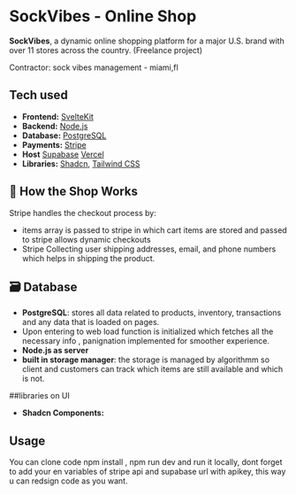 # SockVibes - Online Shop

**SockVibes**, a dynamic online shopping platform for a major U.S. brand with over 11 stores across the country. 
(Freelance project)

Contractor: sock vibes management - miami,fl

## Tech used

- **Frontend:** [SvelteKit](https://kit.svelte.dev/)
- **Backend:** [Node.js](https://nodejs.org/)
- **Database:** [PostgreSQL](https://www.postgresql.org/) 
- **Payments:** [Stripe](https://stripe.com/)
- **Host** [Supabase](https://supabase.com/) [Vercel](https://vercel.com/)
- **Libraries:** [Shadcn](https://shadcn.dev/), [Tailwind CSS](https://tailwindcss.com/)

## 🛒 How the Shop Works


Stripe handles the checkout process by:

- items array is passed to stripe in which cart items are stored and passed to stripe allows dynamic checkouts
- Stripe Collecting user shipping addresses, email, and phone numbers which helps in shipping the product.

## 🗃️ Database

- **PostgreSQL**:  stores all data related to products, inventory, transactions and any data that is loaded on pages.
- Upon entering to web load function is initialized which fetches all the necessary info , panignation implemented for smoother experience.
- **Node.js as server**
- **built in storage manager**: the storage is managed by algorithmm so client and customers can track which items are still available and which is not.

  

##libraries on UI
- **Shadcn Components:** 

## Usage
You can clone code npm install , npm run dev and run it locally, dont forget to add your en variables of stripe api and supabase url with apikey, this way u can redsign code as you want.
